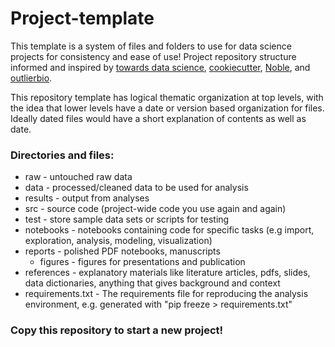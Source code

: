 # Project-template

This template is a system of files and folders to use for data science projects for consistency and ease of use! Project repository structure informed and inspired by [towards data science](https://towardsdatascience.com/manage-your-data-science-project-structure-in-early-stage-95f91d4d0600), [cookiecutter](https://drivendata.github.io/cookiecutter-data-science/#directory-structure), [Noble](https://journals.plos.org/ploscompbiol/article?id=10.1371/journal.pcbi.1000424), and [outlierbio](https://github.com/outlierbio/ob-project-template).

This repository template has logical thematic organization at top levels, with the idea that lower levels have a date or version based organization for files. Ideally dated files would have a short explanation of contents as well as date.

### Directories and files:

* raw - untouched raw data 
* data - processed/cleaned data to be used for analysis
* results - output from analyses
* src - source code (project-wide code you use again and again)
* test - store sample data sets or scripts for testing
* notebooks - notebooks containing code for specific tasks (e.g import, exploration, analysis, modeling, visualization)
* reports - polished PDF notebooks, manuscripts
  + figures - figures for presentations and publication
* references - explanatory materials like literature articles, pdfs, slides, data dictionaries, anything that gives background and context
* requirements.txt - The requirements file for reproducing the analysis environment, e.g. generated with "pip freeze > requirements.txt"


### Copy this repository to start a new project!
